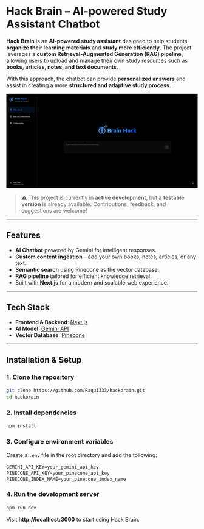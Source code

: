 # Hack Brain – AI-powered Study Assistant Chatbot

**Hack Brain** is an **AI-powered study assistant** designed to help students **organize their learning materials** and **study more efficiently**. The project leverages a **custom Retrieval-Augmented Generation (RAG) pipeline**, allowing users to upload and manage their own study resources such as **books, articles, notes, and text documents**.  

With this approach, the chatbot can provide **personalized answers** and assist in creating a more **structured and adaptive study process**.

![Main Page Screenshot](/docs/main_page_screenshot.png)

> ⚠️ This project is currently in **active development**, but a **testable version** is already available. Contributions, feedback, and suggestions are welcome!

---

## Features

- **AI Chatbot** powered by Gemini for intelligent responses.  
- **Custom content ingestion** – add your own books, notes, articles, or any text.  
- **Semantic search** using Pinecone as the vector database.  
- **RAG pipeline** tailored for efficient knowledge retrieval.  
- Built with **Next.js** for a modern and scalable web experience.  

---

## Tech Stack

- **Frontend & Backend**: [Next.js](https://nextjs.org/)  
- **AI Model**: [Gemini API](https://ai.google.dev/)  
- **Vector Database**: [Pinecone](https://www.pinecone.io/)  

---

## Installation & Setup

### 1. Clone the repository
```bash
git clone https://github.com/Raqui333/hackbrain.git
cd hackbrain
```

### 2. Install dependencies
```bash
npm install
```

### 3. Configure environment variables  
Create a `.env` file in the root directory and add the following:

```env
GEMINI_API_KEY=your_gemini_api_key
PINECONE_API_KEY=your_pinecone_api_key
PINECONE_INDEX_NAME=your_pinecone_index_name
```

### 4. Run the development server
```bash
npm run dev
```

Visit **http://localhost:3000** to start using Hack Brain.  
